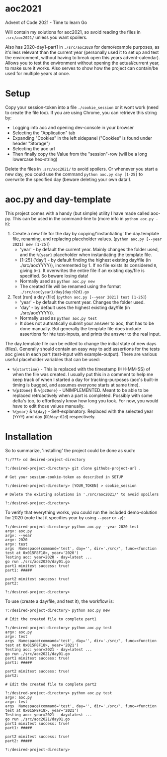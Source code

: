# aoc2021
Advent of Code 2021 - Time to learn Go

Will contain my solutions for aoc2021, so avoid reading the files in `.src/aoc2021/` unless you want spoilers.

Also has 2020-day1-part1 in `./src/aoc2020` for demo/example purposes, as it's less relevant than the current year (personally used it to set up and test the environment, without having to break open this years advent-calendar). Allows you to test the environment without opening the actual/current year, to make sure it works. Also serves to show how the project can contain/be used for multiple years at once.

# Setup

Copy your session-token into a file `./cookie_session` or it wont work (need to create the file too).
If you are using Chrome, you can retrieve this string by:
- Logging into aoc and opening dev-console in your browser
- Selecting the "Application" tab
- Expanding "Cookies" in the left sidepanel ("Cookies" is found under header "Storage")
- Selecting the aoc url
- Then finally copy the Value from the "session"-row (will be a long lowercase hex-string)

Delete the files in `.src/aoc2021/` to avoid spoilers. Or whenever you start a new day, you could use the command `python aoc.py day [1-25]` to overwrite the specified day (beware deleting your own data!).

# aoc.py and day-template

This project comes with a handy (but simple) utility I have made called aoc-py.
This can be used in the command-line to (more info in `python aoc.py -h`):
1. Create a new file for the day by copying/'instantiating' the day.template file, renaming, and replacing placeholder values. (`python aoc.py [--year 2021] new [1-25]`)
    * 'year' - by default the current year. Mainly changes the folder used, and the `%{year}` placeholder when instantiating the template file.
    * [1-25] ('day') - by default finding the highest existing day/file (in ./src/aocYYYY/), incremented by 1. If no file exists its considered `0`, giving `0+1`. It overwrites the entire file if an existing day/file is specified. So beware losing data!
    * Normally used as `python aoc.py new`
    * The created file will be renamed using the format `./src/aoc{year}/day{day:02d}.go`
2. Test (run) a day (file) (`python aoc.py [--year 2021] test [1-25]`)
    * 'year' - by default the current year. Changes the folder used.
    * 'day' - by default uses the highest existing day/file (in ./src/aocYYYY/).
    * Normally used as `python aoc.py test`
    * It does not autmatically submit your answer to aoc, that has to be done manually. But generally the template file does include assertions for hte test-inputs, and prints the answer to the real input.

The day.template file can be edited to change the initial state of new days (files).
Generally should contain an easy way to add assertions for the tests aoc gives in each part (test-input with example-output).
There are various useful placeholder variables that can be used:
* `%{starttime}` - This is replaced with the timestamp (HH-MM-SS) of when the file was created. I usually put this in a comment to help me keep track of when I started a day for tracking-purposes (aoc's built-in timing is bugged, and assumes everyone starts at same time).
* `%{p1Done}` & `%{p2Done}` - UNIMPLEMENTED. Meant to be able to be replaced retroactively when a part is completed. Possibly with some delta's too, to effortlessly know how long you took. For now, you would have to edit those values manually.
* `%{year}` & `%{day}` - Self-explanatory. Replaced with the selected year (`YYYY`) and day (`DD`/`day:02d`) respectively.

# Installation

So to summarize, 'installing' the project could be done as such:
```console
?:/???> cd desired-project-directory

?:/desired-project-directory> git clone githubs-project-url .

# Get your session-cookie-token as described in SETUP

?:/desired-project-directory> [YOUR_TOKEN] > cookie_session

# Delete the existing solutions in './src/aoc2021/' to avoid spoilers

?:/desired-project-directory>
```
To verify that everything works, you could run the included demo-solution for 2020 (note that it specifies year by using `--year` or `-y`):
```console
?:/desired-project-directory> python aoc.py --year 2020 test
argv: aoc.py
argv: --year
argv: 2020
argv: test
args  Namespace(command='test', day='', dir='./src/', func=<function test at 0x015F8F18>, year='2020')
Testing aoc: year=2020 - day=latest ...
go run ./src/aoc2020/day01.go
part1 minitest success: true!
part1: #####

part2 minitest success: true!
part2:

?:/desired-project-directory> 
```
To use (create a day/file, and test it), the workflow is:
```console
?:/desired-project-directory> python aoc.py new

# Edit the created file to complete part1

?:/desired-project-directory> python aoc.py test
argv: aoc.py
argv: test
args  Namespace(command='test', day='', dir='./src/', func=<function test at 0x015F8F18>, year='2021')
Testing aoc: year=2021 - day=latest ...
go run ./src/aoc2021/day01.go
part1 minitest success: true!
part1: #####

part2 minitest success: true!
part2:

# Edit the created file to complete part2

?:/desired-project-directory> python aoc.py test
argv: aoc.py
argv: test
args  Namespace(command='test', day='', dir='./src/', func=<function test at 0x015F8F18>, year='2021')
Testing aoc: year=2021 - day=latest ...
go run ./src/aoc2021/day01.go
part1 minitest success: true!
part1: #####

part2 minitest success: true!
part2: #####

?:/desired-project-directory> 
```